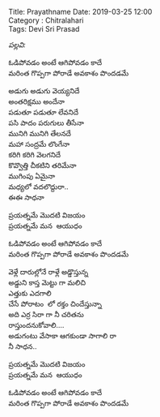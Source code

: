 Title: Prayathname
Date: 2019-03-25 12:00      
Category : Chitralahari     
Tags: Devi Sri Prasad       


_పల్లవి:_ 
  
ఓడిపోవడం అంటే ఆగిపోవడం కాదే     
మరింత గొప్పగా పోరాడే అవకాశం పొందడమే

అడుగు అడుగు వెయ్యనిదే       
అంతరిక్షము అందేనా       
పడుతూ పడుతూ లేవనిదే     
పసి పాదం పరుగులు తీసేనా     
మునిగి మునిగి తేలనదే        
మహా సంద్రమే లొంగేనా     
కరిగి కరిగి వెలగనిదే        
కొవ్వొత్తి చీకటిని తరిమేనా      
ముగింపు ఏమైనా       
మధ్యలో వదలొద్దురా..     
ఈఈ సాధనా        


ప్రయత్నమే మొదటి విజయం       
ప్రయత్నమే మన  ఆయుధం       

ఓడిపోవడం అంటే ఆగిపోవడం కాదే     
మరింత గొప్పగా పోరాడే అవకాశం పొందడమే     

వెళ్లే దారుల్లోనే రాళ్లే అడ్డొస్తున్న       
అడ్డుని కాస్త మెట్టు గా మలిచి   
ఎత్తుకు ఎదగాలి      
చేసే పోరాటం  లో రక్తం చిందేస్తున్నా     
అది ఎర్ర సిరా గా నీ చరితను      
రాస్తుందనుకోవాలి....        
అడుగంటు వేసాకా ఆగకుండా సాగాలి రా    
నీ సాధన..       

ప్రయత్నమే మొదటి విజయం         
ప్రయత్నమే మన  ఆయుధం     

ఓడిపోవడం అంటే ఆగిపోవడం కాదే     
మరింత గొప్పగా పోరాడే అవకాశం పొందడమే     